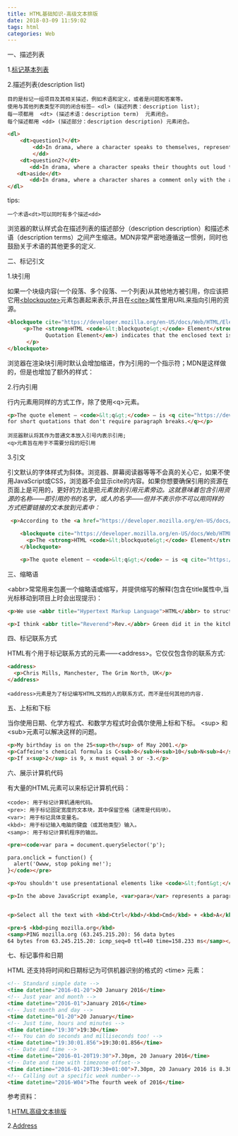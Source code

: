 ```yaml
---
title: HTML基础知识-高级文本排版
date: 2018-03-09 11:59:02
tags: html
categories: Web
---
```


一、描述列表

1.[标记基本列表](https://tao1010.github.io/2018/03/08/Html基础知识-文本结构和内容/)

2.描述列表(description list)

	目的是标记一组项目及其相关描述，例如术语和定义，或者是问题和答案等。
	使用与其他列表类型不同的闭合标签— <dl> (描述列表：description list);
	每一项都用  <dt> (描述术语：description term)  元素闭合。 
	每个描述都用 <dd> (描述部分：description description) 元素闭合。

``` html
<dl>
	<dt>question1?</dt>
		<dd>In drama, where a character speaks to themselves, representing their inner thoughts or feelings and in the process relaying them to the audience (but not to other characters.)
		</dd>        
	<dt>question2?</dt>
       <dd>In drama, where a character speaks their thoughts out loud to share them with the audience and any other characters present.</dd>
   <dt>aside</dt>
       <dd>In drama, where a character shares a comment only with the audience for humorous or dramatic effect. This is usually a feeling, thought or piece of additional background information.</dd>
</dl>
```
tips:

	一个术语<dt>可以同时有多个描述<dd>
	
浏览器的默认样式会在描述列表的描述部分（description description）和描述术语（description terms）之间产生缩进。MDN非常严密地遵循这一惯例，同时也鼓励关于术语的其他更多的定义.

二、标记引文

1.块引用

如果一个块级内容(一个段落、多个段落、一个列表)从其他地方被引用，你应该把它用[&lt;blockquote&gt;](https://developer.mozilla.org/zh-CN/docs/Web/HTML/Element/blockquote)元素包裹起来表示,并且在[&lt;cite&gt;](https://developer.mozilla.org/zh-CN/docs/Web/HTML/Element/blockquote#attr-cite)属性里用URL来指向引用的资源。

``` html
<blockquote cite="https://developer.mozilla.org/en-US/docs/Web/HTML/Element/blockquote">
     <p>The <strong>HTML <code>&lt;blockquote&gt;</code> Element</strong> (or <em>HTML Block
            Quotation Element</em>) indicates that the enclosed text is an extended quotation.
      </p>
</blockquote>
```
浏览器在渲染块引用时默认会增加缩进，作为引用的一个指示符；MDN是这样做的，但是也增加了额外的样式：

2.行内引用

行内元素用同样的方式工作，除了使用&lt;q&gt;元素。

``` html
<p>The quote element — <code>&lt;q&gt;</code> — is <q cite="https://developer.mozilla.org/en-US/docs/Web/HTML/Element/q">intended
for short quotations that don't require paragraph breaks.</q></p>
```
	浏览器默认将其作为普通文本放入引号内表示引用;
	<q>元素旨在用于不需要分段的短引用
	
3.引文

引文默认的字体样式为斜体。浏览器、屏幕阅读器等等不会真的关心它，如果不使用JavaScript或CSS，浏览器不会显示cite的内容。如果你想要确保引用的资源在页面上是可用的，更好的方法是把<cite>元素放到引用元素旁边。这就意味着包含引用资源的名称——即引用的书的名字，或人的名字——但并不表示你不可以用同样的方式把要链接的文本放到<cite>元素中：

``` html
 <p>According to the <a href="https://developer.mozilla.org/en-US/docs/Web/HTML/Element/blockquote"> <cite>MDN blockquote page</cite></a>:</p>

    <blockquote cite="https://developer.mozilla.org/en-US/docs/Web/HTML/Element/blockquote">
      <p>The <strong>HTML <code>&lt;blockquote&gt;</code> Element</strong> (or <em>HTML Block Quotation Element</em>) indicates that the enclosed text is an extended quotation.</p>
    </blockquote>

    <p>The quote element — <code>&lt;q&gt;</code> — is <q cite="https://developer.mozilla.org/en-US/docs/Web/HTML/Element/q">intended for short quotations that don't require paragraph breaks.</q> -- <a href="https://developer.mozilla.org/en-US/docs/Web/HTML/Element/q"><cite>MDN q page</cite></a>.</p>
```
三、缩略语

&lt;abbr&gt;常常用来包裹一个缩略语或缩写，并提供缩写的解释(包含在title属性中,当光标移动到项目上时会出现提示)：

``` html
<p>We use <abbr title="Hypertext Markup Language">HTML</abbr> to structure our web documents.</p>

<p>I think <abbr title="Reverend">Rev.</abbr> Green did it in the kitchen with the chainsaw.</p>

```

四、标记联系方式

HTML有个用于标记联系方式的元素——&lt;address&gt;。它仅仅包含你的联系方式:

``` html
<address>
  <p>Chris Mills, Manchester, The Grim North, UK</p>
</address>
```

	<address>元素是为了标记编写HTML文档的人的联系方式，而不是任何其他的内容.
	
五、上标和下标

当你使用日期、化学方程式、和数学方程式时会偶尔使用上标和下标。 &lt;sup&gt; 和&lt;sub&gt;元素可以解决这样的问题。

``` html
<p>My birthday is on the 25<sup>th</sup> of May 2001.</p>
<p>Caffeine's chemical formula is C<sub>8</sub>H<sub>10</sub>N<sub>4</sub>O<sub>2</sub>.</p>
<p>If x<sup>2</sup> is 9, x must equal 3 or -3.</p>
```

六、展示计算机代码

有大量的HTML元素可以来标记计算机代码：

	<code>: 用于标记计算机通用代码。
	<pre>: 用于标记固定宽度的文本块，其中保留空格（通常是代码块）。
	<var>: 用于标记具体变量名。
	<kbd>: 用于标记输入电脑的键盘（或其他类型）输入。
	<samp>: 用于标记计算机程序的输出。


```html
<pre><code>var para = document.querySelector('p');

para.onclick = function() {
  alert('Owww, stop poking me!');
}</code></pre>

<p>You shouldn't use presentational elements like <code>&lt;font&gt;</code> and <code>&lt;center&gt;</code>.</p>

<p>In the above JavaScript example, <var>para</var> represents a paragraph element.</p>


<p>Select all the text with <kbd>Ctrl</kbd>/<kbd>Cmd</kbd> + <kbd>A</kbd>.</p>

<pre>$ <kbd>ping mozilla.org</kbd>
<samp>PING mozilla.org (63.245.215.20): 56 data bytes
64 bytes from 63.245.215.20: icmp_seq=0 ttl=40 time=158.233 ms</samp></pre>

```

七、标记事件和日期

HTML 还支持将时间和日期标记为可供机器识别的格式的 &lt;time&gt; 元素：

``` html
<!-- Standard simple date -->
<time datetime="2016-01-20">20 January 2016</time>
<!-- Just year and month -->
<time datetime="2016-01">January 2016</time>
<!-- Just month and day -->
<time datetime="01-20">20 January</time>
<!-- Just time, hours and minutes -->
<time datetime="19:30">19:30</time>
<!-- You can do seconds and milliseconds too! -->
<time datetime="19:30:01.856">19:30:01.856</time>
<!-- Date and time -->
<time datetime="2016-01-20T19:30">7.30pm, 20 January 2016</time>
<!-- Date and time with timezone offset-->
<time datetime="2016-01-20T19:30+01:00">7.30pm, 20 January 2016 is 8.30pm in France</time>
<!-- Calling out a specific week number-->
<time datetime="2016-W04">The fourth week of 2016</time>

```


参考资料：

1.[HTML高级文本排版](https://developer.mozilla.org/zh-CN/docs/Learn/HTML/Introduction_to_HTML/Advanced_text_formatting)

2.[Address](https://developer.mozilla.org/zh-CN/docs/Web/HTML/Element/address)